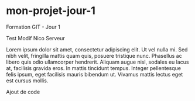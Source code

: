 # mon-projet-jour-1
Formation GIT - Jour 1

Test Modif
Nico Serveur

Lorem ipsum dolor sit amet, consectetur adipiscing elit. Ut vel nulla mi. Sed nibh velit, fringilla mattis quam quis, posuere tristique nunc. Phasellus ac libero quis odio ullamcorper hendrerit. Aliquam augue nisl, sodales eu lacus at, facilisis gravida eros. In mattis tincidunt tempus. Integer pellentesque felis ipsum, eget facilisis mauris bibendum ut. Vivamus mattis lectus eget est cursus mollis.

Ajout de code
